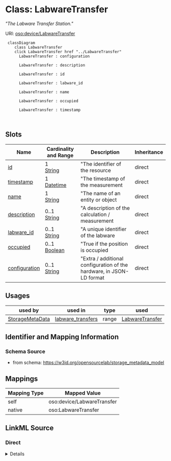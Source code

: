 

# Class: LabwareTransfer


_"The Labware Transfer Station."_





URI: [oso:device/LabwareTransfer](http://w3id.org/oso/device/LabwareTransfer)






```mermaid
 classDiagram
    class LabwareTransfer
    click LabwareTransfer href "../LabwareTransfer"
      LabwareTransfer : configuration
        
      LabwareTransfer : description
        
      LabwareTransfer : id
        
      LabwareTransfer : labware_id
        
      LabwareTransfer : name
        
      LabwareTransfer : occupied
        
      LabwareTransfer : timestamp
        
      
```




<!-- no inheritance hierarchy -->


## Slots

| Name | Cardinality and Range | Description | Inheritance |
| ---  | --- | --- | --- |
| [id](id.md) | 1 <br/> [String](String.md) | "The identifier of the resource | direct |
| [timestamp](timestamp.md) | 1 <br/> [Datetime](Datetime.md) | "The timestamp of the measurement | direct |
| [name](name.md) | 1 <br/> [String](String.md) | "The name of an entity or object | direct |
| [description](description.md) | 0..1 <br/> [String](String.md) | "A description of the calculation / measurement | direct |
| [labware_id](labware_id.md) | 0..1 <br/> [String](String.md) | "A unique identifier of the labware | direct |
| [occupied](occupied.md) | 0..1 <br/> [Boolean](Boolean.md) | "True if the position is occupied | direct |
| [configuration](configuration.md) | 0..1 <br/> [String](String.md) | "Extra / additional configuration of the hardware, in JSON-LD format | direct |





## Usages

| used by | used in | type | used |
| ---  | --- | --- | --- |
| [StorageMetaData](StorageMetaData.md) | [labware_transfers](labware_transfers.md) | range | [LabwareTransfer](LabwareTransfer.md) |






## Identifier and Mapping Information







### Schema Source


* from schema: https://w3id.org/opensourcelab/storage_metadata_model




## Mappings

| Mapping Type | Mapped Value |
| ---  | ---  |
| self | oso:device/LabwareTransfer |
| native | oso:LabwareTransfer |







## LinkML Source

<!-- TODO: investigate https://stackoverflow.com/questions/37606292/how-to-create-tabbed-code-blocks-in-mkdocs-or-sphinx -->

### Direct

<details>
```yaml
name: LabwareTransfer
description: '"The Labware Transfer Station."'
from_schema: https://w3id.org/opensourcelab/storage_metadata_model
slots:
- id
- timestamp
- name
- description
- labware_id
- occupied
- configuration
class_uri: oso:device/LabwareTransfer

```
</details>

### Induced

<details>
```yaml
name: LabwareTransfer
description: '"The Labware Transfer Station."'
from_schema: https://w3id.org/opensourcelab/storage_metadata_model
attributes:
  id:
    name: id
    description: '"The identifier of the resource."'
    from_schema: https://w3id.org/opensourcelab/storage_metadata_model
    rank: 1000
    slot_uri: http://purl.org/dc/terms/identifier
    identifier: true
    alias: id
    owner: LabwareTransfer
    domain_of:
    - StorageMetaData
    - LabwarePosition
    - LabwareTransfer
    - Cover
    - LabwareMover
    - Rack
    range: string
    required: true
  timestamp:
    name: timestamp
    description: '"The timestamp of the measurement."'
    from_schema: https://w3id.org/opensourcelab/storage_metadata_model
    rank: 1000
    slot_uri: http://purl.org/dc/terms/date
    alias: timestamp
    owner: LabwareTransfer
    domain_of:
    - StorageMetaData
    - LabwarePosition
    - LabwareTransfer
    - Cover
    - LabwareMover
    - Rack
    range: datetime
    required: true
  name:
    name: name
    description: '"The name of an entity or object."'
    from_schema: https://w3id.org/opensourcelab/storage_metadata_model
    rank: 1000
    slot_uri: oso:entity/Name
    alias: name
    owner: LabwareTransfer
    domain_of:
    - LabwarePosition
    - LabwareTransfer
    - Cover
    range: string
    required: true
  description:
    name: description
    description: '"A description of the calculation / measurement."'
    from_schema: https://w3id.org/opensourcelab/storage_metadata_model
    rank: 1000
    slot_uri: http://purl.org/dc/terms/description
    alias: description
    owner: LabwareTransfer
    domain_of:
    - StorageMetaData
    - LabwarePosition
    - LabwareTransfer
    - LabwareMover
    - Rack
    range: string
    required: false
  labware_id:
    name: labware_id
    description: '"A unique identifier of the labware."'
    from_schema: https://w3id.org/opensourcelab/storage_metadata_model
    rank: 1000
    slot_uri: oso:device/labwareID
    alias: labware_id
    owner: LabwareTransfer
    domain_of:
    - LabwarePosition
    - LabwareTransfer
    - LabwareMover
    range: string
    required: false
  occupied:
    name: occupied
    description: '"True if the position is occupied."'
    from_schema: https://w3id.org/opensourcelab/storage_metadata_model
    rank: 1000
    slot_uri: oso:device/occupied
    alias: occupied
    owner: LabwareTransfer
    domain_of:
    - LabwarePosition
    - LabwareTransfer
    - LabwareMover
    range: boolean
    required: false
  configuration:
    name: configuration
    description: '"Extra / additional configuration of the hardware, in JSON-LD format."'
    from_schema: https://w3id.org/opensourcelab/storage_metadata_model
    rank: 1000
    slot_uri: oso:device/configuration
    alias: configuration
    owner: LabwareTransfer
    domain_of:
    - StorageMetaData
    - LabwarePosition
    - LabwareTransfer
    - Cover
    - LabwareMover
    - Rack
    range: string
    required: false
class_uri: oso:device/LabwareTransfer

```
</details>